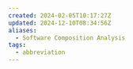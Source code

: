 ```yaml
---
created: 2024-02-05T10:17:27Z
updated: 2024-12-10T08:34:56Z
aliases:
  - Software Composition Analysis
tags:
  - abbreviation
---
```

